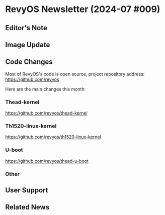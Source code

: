 # RevyOS Newsletter (2024-07 #009)

## Editor's Note



## Image Update



## Code Changes

Most of RevyOS's code is open source, project repository address: https://github.com/revyos

Here are the main changes this month:

### Thead-kernel

https://github.com/revyos/thead-kernel

### Th1520-linux-kernel

https://github.com/revyos/th1520-linux-kernel

### U-boot

https://github.com/revyos/thead-u-boot

### Other



## User Support



## Related News